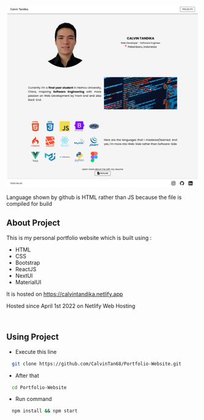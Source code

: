 <p align="center">
  <img width="500" src="./preview.jpeg">
</p>

Language shown by github is HTML rather than JS because the file is compiled for build

## About Project

This is my personal portfolio website which is built using : 

- HTML
- CSS
- Bootstrap
- ReactJS
- NextUI
- MaterialUI

It is hosted on https://calvintandika.netlify.app

Hosted since April 1st 2022 on Netlify Web Hosting

<br>

## Using Project

- Execute this line

```bash
  git clone https://github.com/CalvinTan68/Portfolio-Website.git
```

- After that 

```bash
  cd Portfolio-Website
```

- Run command 

```bash
  npm install && npm start
```
